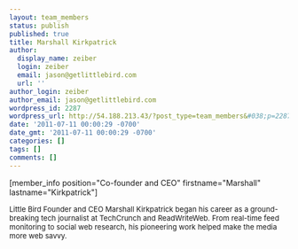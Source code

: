 ```yaml
---
layout: team_members
status: publish
published: true
title: Marshall Kirkpatrick
author:
  display_name: zeiber
  login: zeiber
  email: jason@getlittlebird.com
  url: ''
author_login: zeiber
author_email: jason@getlittlebird.com
wordpress_id: 2287
wordpress_url: http://54.188.213.43/?post_type=team_members&#038;p=2287
date: '2011-07-11 00:00:29 -0700'
date_gmt: '2011-07-11 00:00:29 -0700'
categories: []
tags: []
comments: []
---
```

<p>[member_info position="Co-founder and CEO" firstname="Marshall" lastname="Kirkpatrick"]</p>
<div style="font-size:13px;">
Little Bird Founder and CEO Marshall Kirkpatrick began his career as a ground-breaking tech journalist at TechCrunch and ReadWriteWeb. From real-time feed monitoring to social web research, his pioneering work helped make the media more web savvy.
</div>

